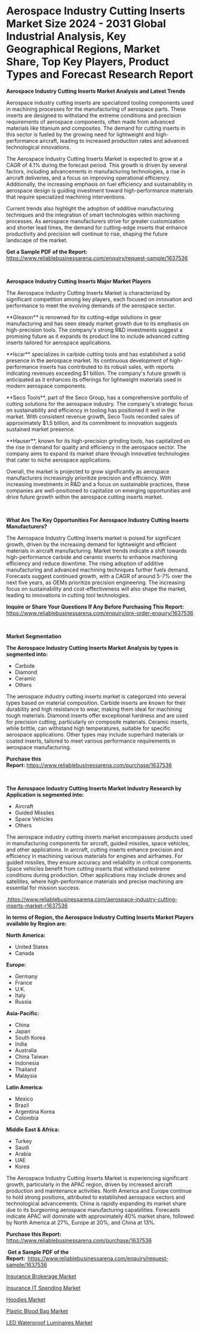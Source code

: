 <p><h1>Aerospace Industry Cutting Inserts Market Size 2024 - 2031 Global Industrial Analysis, Key Geographical Regions, Market Share, Top Key Players, Product Types and Forecast Research Report</h1></p><p><strong>Aerospace Industry Cutting Inserts Market Analysis and Latest Trends</strong></p>
<p><p>Aerospace industry cutting inserts are specialized tooling components used in machining processes for the manufacturing of aerospace parts. These inserts are designed to withstand the extreme conditions and precision requirements of aerospace components, often made from advanced materials like titanium and composites. The demand for cutting inserts in this sector is fueled by the growing need for lightweight and high-performance aircraft, leading to increased production rates and advanced technological innovations.</p><p>The Aerospace Industry Cutting Inserts Market is expected to grow at a CAGR of 4.1% during the forecast period. This growth is driven by several factors, including advancements in manufacturing technologies, a rise in aircraft deliveries, and a focus on improving operational efficiency. Additionally, the increasing emphasis on fuel efficiency and sustainability in aerospace design is guiding investment toward high-performance materials that require specialized machining interventions.</p><p>Current trends also highlight the adoption of additive manufacturing techniques and the integration of smart technologies within machining processes. As aerospace manufacturers strive for greater customization and shorter lead times, the demand for cutting-edge inserts that enhance productivity and precision will continue to rise, shaping the future landscape of the market.</p></p>
<p><strong>Get a Sample PDF of the Report:&nbsp;</strong> <a href="https://www.reliablebusinessarena.com/enquiry/request-sample/1637536">https://www.reliablebusinessarena.com/enquiry/request-sample/1637536</a></p>
<p>&nbsp;</p>
<p><strong>Aerospace Industry Cutting Inserts Major Market Players</strong></p>
<p><p>The Aerospace Industry Cutting Inserts Market is characterized by significant competition among key players, each focused on innovation and performance to meet the evolving demands of the aerospace sector. </p><p>**Gleason** is renowned for its cutting-edge solutions in gear manufacturing and has seen steady market growth due to its emphasis on high-precision tools. The company's strong R&D investments suggest a promising future as it expands its product line to include advanced cutting inserts tailored for aerospace applications.</p><p>**Iscar** specializes in carbide cutting tools and has established a solid presence in the aerospace market. Its continuous development of high-performance inserts has contributed to its robust sales, with reports indicating revenues exceeding $1 billion. The company's future growth is anticipated as it enhances its offerings for lightweight materials used in modern aerospace components.</p><p>**Seco Tools**, part of the Seco Group, has a comprehensive portfolio of cutting solutions for the aerospace industry. The company's strategic focus on sustainability and efficiency in tooling has positioned it well in the market. With consistent revenue growth, Seco Tools recorded sales of approximately $1.5 billion, and its commitment to innovation suggests sustained market presence.</p><p>**Hauser**, known for its high-precision grinding tools, has capitalized on the rise in demand for quality and efficiency in the aerospace sector. The company aims to expand its market share through innovative technologies that cater to niche aerospace applications.</p><p>Overall, the market is projected to grow significantly as aerospace manufacturers increasingly prioritize precision and efficiency. With increasing investments in R&D and a focus on sustainable practices, these companies are well-positioned to capitalize on emerging opportunities and drive future growth within the aerospace cutting inserts market.</p></p>
<p>&nbsp;</p>
<p><strong>What Are The Key Opportunities For Aerospace Industry Cutting Inserts Manufacturers?</strong></p>
<p><p>The Aerospace Industry Cutting Inserts market is poised for significant growth, driven by the increasing demand for lightweight and efficient materials in aircraft manufacturing. Market trends indicate a shift towards high-performance carbide and ceramic inserts to enhance machining efficiency and reduce downtime. The rising adoption of additive manufacturing and advanced machining techniques further fuels demand. Forecasts suggest continued growth, with a CAGR of around 5-7% over the next five years, as OEMs prioritize precision engineering. The increasing focus on sustainability and cost-effectiveness will also shape the market, leading to innovations in cutting tool technologies.</p></p>
<p><strong>Inquire or Share Your Questions If Any Before Purchasing This Report:</strong> <a href="https://www.reliablebusinessarena.com/enquiry/pre-order-enquiry/1637536">https://www.reliablebusinessarena.com/enquiry/pre-order-enquiry/1637536</a></p>
<p>&nbsp;</p>
<p><strong>Market Segmentation</strong></p>
<p><strong>The Aerospace Industry Cutting Inserts Market Analysis by types is segmented into:</strong></p>
<p><ul><li>Carbide</li><li>Diamond</li><li>Ceramic</li><li>Others</li></ul></p>
<p><p>The aerospace industry cutting inserts market is categorized into several types based on material composition. Carbide inserts are known for their durability and high resistance to wear, making them ideal for machining tough materials. Diamond inserts offer exceptional hardness and are used for precision cutting, particularly on composite materials. Ceramic inserts, while brittle, can withstand high temperatures, suitable for specific aerospace applications. Other types may include superhard materials or coated inserts, tailored to meet various performance requirements in aerospace manufacturing.</p></p>
<p><strong>Purchase this Report:&nbsp;</strong><a href="https://www.reliablebusinessarena.com/purchase/1637536">https://www.reliablebusinessarena.com/purchase/1637536</a></p>
<p>&nbsp;</p>
<p><strong>The Aerospace Industry Cutting Inserts Market Industry Research by Application is segmented into:</strong></p>
<p><ul><li>Aircraft</li><li>Guided Missiles</li><li>Space Vehicles</li><li>Others</li></ul></p>
<p><p>The aerospace industry cutting inserts market encompasses products used in manufacturing components for aircraft, guided missiles, space vehicles, and other applications. In aircraft, cutting inserts enhance precision and efficiency in machining various materials for engines and airframes. For guided missiles, they ensure accuracy and reliability in critical components. Space vehicles benefit from cutting inserts that withstand extreme conditions during production. Other applications may include drones and satellites, where high-performance materials and precise machining are essential for mission success.</p></p>
<p><a href="https://www.reliablebusinessarena.com/aerospace-industry-cutting-inserts-market-r1637536">&nbsp;https://www.reliablebusinessarena.com/aerospace-industry-cutting-inserts-market-r1637536</a></p>
<p><strong>In terms of Region, the Aerospace Industry Cutting Inserts Market Players available by Region are:</strong></p>
<p>
    <p> <strong> North America: </strong>
        <ul>
            <li>United States</li>
            <li>Canada</li>
        </ul>
        </p> 
    <p> <strong> Europe: </strong>
        <ul>
            <li>Germany</li>
            <li>France</li>
            <li>U.K.</li>
            <li>Italy</li>
            <li>Russia</li>
        </ul>
        </p> 
    <p> <strong> Asia-Pacific: </strong>
        <ul>
            <li>China</li>
            <li>Japan</li>
            <li>South Korea</li>
            <li>India</li>
            <li>Australia</li>
            <li>China Taiwan</li>
            <li>Indonesia</li>
            <li>Thailand</li>
            <li>Malaysia</li>
        </ul>
        </p> 
    <p> <strong> Latin America: </strong>
        <ul>
            <li>Mexico</li>
            <li>Brazil</li>
            <li>Argentina Korea</li>
            <li>Colombia</li>
        </ul>
        </p> 
    <p> <strong> Middle East & Africa: </strong>
        <ul>
            <li>Turkey</li>
            <li>Saudi</li>
            <li>Arabia</li>
            <li>UAE</li>
            <li>Korea</li>
        </ul>
    </p>
    </p>
<p><p>The Aerospace Industry Cutting Inserts Market is experiencing significant growth, particularly in the APAC region, driven by increased aircraft production and maintenance activities. North America and Europe continue to hold strong positions, attributed to established aerospace sectors and technological advancements. China is rapidly expanding its market share due to its burgeoning aerospace manufacturing capabilities. Forecasts indicate APAC will dominate with approximately 40% market share, followed by North America at 27%, Europe at 20%, and China at 13%.</p></p>
<p><strong>Purchase this Report: </strong><a href="https://www.reliablebusinessarena.com/purchase/1637536">https://www.reliablebusinessarena.com/purchase/1637536</a></p>
<p>&nbsp;<strong>Get a Sample PDF of the Report:&nbsp;&nbsp;</strong><a href="https://www.reliablebusinessarena.com/enquiry/request-sample/1637536">https://www.reliablebusinessarena.com/enquiry/request-sample/1637536</a></p>
<p><strong></strong></p>
<p><p><a href="https://www.linkedin.com/pulse/insurance-brokerage-market-evolution-global-trends-regional-hbsde?trackingId=TPmQRz44Qgabh%2BE%2Ft%2BqBtQ%3D%3D">Insurance Brokerage Market</a></p><p><a href="https://www.linkedin.com/pulse/insurance-spending-market-investigation-industry-evolution-ecgje?trackingId=FhMEjnvNRdyUJKZZ9gBXbg%3D%3D">Insurance IT Spending Market</a></p><p><a href="https://issuu.com/reportprime-2/docs/hoodies-market-size-2030.pptx_eccd8f176d7610">Hoodies Market</a></p><p><a href="https://issuu.com/reportprime-2/docs/plastic-blood-bag-market-size-2030._cc85b184d74731">Plastic Blood Bag Market</a></p><p><a href="https://medium.com/@arfinanam2022_92893/led-waterproof-luminaires-market-essentials-key-market-players-demand-drivers-and-roi-potential-d54a4364a074?postPublishedType=repub">LED Waterproof Luminaires Market</a></p></p>